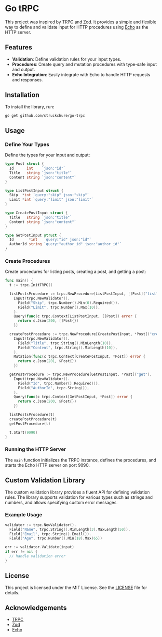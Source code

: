 # Go tRPC

This project was inspired by [TRPC](https://trpc.io) and [Zod](https://zod.dev). It provides a simple and flexible way to define and validate input for HTTP procedures using [Echo](https://echo.labstack.com) as the HTTP server.

## Features

- **Validation**: Define validation rules for your input types.
- **Procedures**: Create query and mutation procedures with type-safe input and output.
- **Echo Integration**: Easily integrate with Echo to handle HTTP requests and responses.

## Installation

To install the library, run:

```bash
go get github.com/struckchure/go-trpc
```

## Usage

### Define Your Types

Define the types for your input and output:

```go
type Post struct {
  Id      int    `json:"id"`
  Title   string `json:"title"`
  Content string `json:"content"`
}

type ListPostInput struct {
  Skip  *int `query:"skip" json:"skip"`
  Limit *int `query:"limit" json:"limit"`
}

type CreatePostInput struct {
  Title   string `json:"title"`
  Content string `json:"content"`
}

type GetPostInput struct {
  Id       *int   `query:"id" json:"id"`
  AuthorId string `query:"author_id" json:"author_id"`
}
```

### Create Procedures

Create procedures for listing posts, creating a post, and getting a post:

```go
func main() {
  t := trpc.InitTRPC()

  listPostsProcedure := trpc.NewProcedure[ListPostInput, []Post]("list").
    Input(trpc.NewValidator().
      Field("Skip", trpc.Number().Min(0).Required()).
      Field("Limit", trpc.Number().Max(10)),
    ).
    Query(func(c trpc.Context[ListPostInput, []Post]) error {
      return c.Json(200, []Post{})
    })

  createPostProcedure := trpc.NewProcedure[CreatePostInput, *Post]("create").
    Input(trpc.NewValidator().
      Field("Title", trpc.String().MinLength(10)).
      Field("Content", trpc.String().MinLength(10)),
    ).
    Mutation(func(c trpc.Context[CreatePostInput, *Post]) error {
      return c.Json(201, &Post{})
    })

  getPostProcedure := trpc.NewProcedure[GetPostInput, *Post]("get").
    Input(trpc.NewValidator().
      Field("Id", trpc.Number().Required()).
      Field("AuthorId", trpc.String()),
    ).
    Query(func(c trpc.Context[GetPostInput, *Post]) error {
      return c.Json(200, &Post{})
    })

  listPostsProcedure(t)
  createPostProcedure(t)
  getPostProcedure(t)

  t.Start(9090)
}
```

### Running the HTTP Server

The `main` function initializes the TRPC instance, defines the procedures, and starts the Echo HTTP server on port 9090.

## Custom Validation Library

The custom validation library provides a fluent API for defining validation rules. The library supports validation for various types such as strings and numbers, and allows specifying custom error messages.

### Example Usage

```go
validator := trpc.NewValidator().
  Field("Name", trpc.String().MinLength(3).MaxLength(50)).
  Field("Email", trpc.String().Email()).
  Field("Age", trpc.Number().Min(18).Max(65))

err := validator.Validate(input)
if err != nil {
  // handle validation error
}
```

## License

This project is licensed under the MIT License. See the [LICENSE](LICENSE) file for details.

## Acknowledgements

- [TRPC](https://trpc.io)
- [Zod](https://zod.dev)
- [Echo](https://echo.labstack.com)
